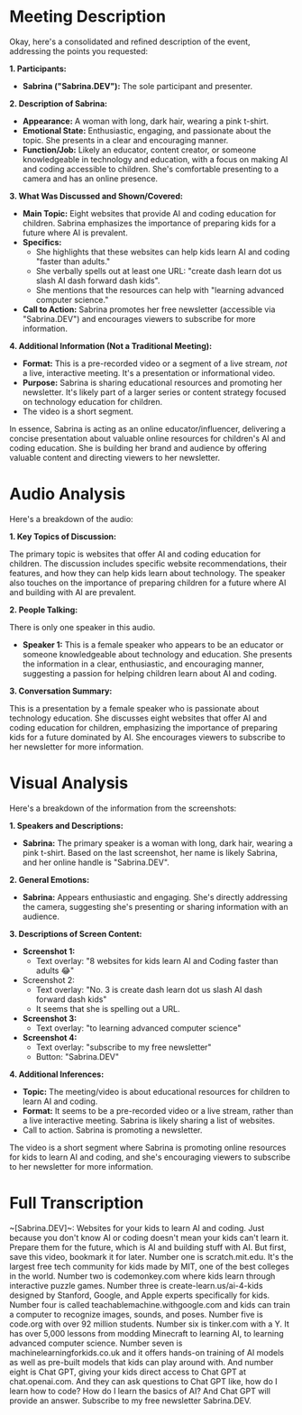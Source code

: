 # Meeting Description

Okay, here's a consolidated and refined description of the event, addressing the points you requested:

**1. Participants:**

*   **Sabrina ("Sabrina.DEV"):** The sole participant and presenter.

**2. Description of Sabrina:**

*   **Appearance:** A woman with long, dark hair, wearing a pink t-shirt.
*   **Emotional State:** Enthusiastic, engaging, and passionate about the topic. She presents in a clear and encouraging manner.
*   **Function/Job:** Likely an educator, content creator, or someone knowledgeable in technology and education, with a focus on making AI and coding accessible to children. She's comfortable presenting to a camera and has an online presence.

**3. What Was Discussed and Shown/Covered:**

*   **Main Topic:** Eight websites that provide AI and coding education for children. Sabrina emphasizes the importance of preparing kids for a future where AI is prevalent.
*   **Specifics:**
    *   She highlights that these websites can help kids learn AI and coding "faster than adults."
    *   She verbally spells out at least one URL: "create dash learn dot us slash AI dash forward dash kids".
    *   She mentions that the resources can help with "learning advanced computer science."
*   **Call to Action:** Sabrina promotes her free newsletter (accessible via "Sabrina.DEV") and encourages viewers to subscribe for more information.

**4. Additional Information (Not a Traditional Meeting):**

*   **Format:** This is a pre-recorded video or a segment of a live stream, *not* a live, interactive meeting. It's a presentation or informational video.
*   **Purpose:** Sabrina is sharing educational resources and promoting her newsletter. It's likely part of a larger series or content strategy focused on technology education for children.
*   The video is a short segment.

In essence, Sabrina is acting as an online educator/influencer, delivering a concise presentation about valuable online resources for children's AI and coding education. She is building her brand and audience by offering valuable content and directing viewers to her newsletter.



# Audio Analysis

Here's a breakdown of the audio:

**1. Key Topics of Discussion:**

The primary topic is websites that offer AI and coding education for children. The discussion includes specific website recommendations, their features, and how they can help kids learn about technology. The speaker also touches on the importance of preparing children for a future where AI and building with AI are prevalent.

**2. People Talking:**

There is only one speaker in this audio.

*   **Speaker 1:** This is a female speaker who appears to be an educator or someone knowledgeable about technology and education. She presents the information in a clear, enthusiastic, and encouraging manner, suggesting a passion for helping children learn about AI and coding.

**3. Conversation Summary:**

This is a presentation by a female speaker who is passionate about technology education. She discusses eight websites that offer AI and coding education for children, emphasizing the importance of preparing kids for a future dominated by AI. She encourages viewers to subscribe to her newsletter for more information.



# Visual Analysis

Here's a breakdown of the information from the screenshots:

**1. Speakers and Descriptions:**

*   **Sabrina:** The primary speaker is a woman with long, dark hair, wearing a pink t-shirt. Based on the last screenshot, her name is likely Sabrina, and her online handle is "Sabrina.DEV".

**2. General Emotions:**

*   **Sabrina:** Appears enthusiastic and engaging. She's directly addressing the camera, suggesting she's presenting or sharing information with an audience.

**3. Descriptions of Screen Content:**

*   **Screenshot 1:**
    *   Text overlay: "8 websites for kids learn AI and Coding faster than adults 😂"
* Screenshot 2:
    * Text overlay: "No. 3 is create dash learn dot us slash AI dash forward dash kids"
    * It seems that she is spelling out a URL.
*   **Screenshot 3:**
    *   Text overlay: "to learning advanced computer science"
*   **Screenshot 4:**
    *   Text overlay: "subscribe to my free newsletter"
    *   Button: "Sabrina.DEV"

**4. Additional Inferences:**

*   **Topic:** The meeting/video is about educational resources for children to learn AI and coding.
*   **Format:** It seems to be a pre-recorded video or a live stream, rather than a live interactive meeting. Sabrina is likely sharing a list of websites.
* Call to action. Sabrina is promoting a newsletter.

The video is a short segment where Sabrina is promoting online resources for kids to learn AI and coding, and she's encouraging viewers to subscribe to her newsletter for more information.



# Full Transcription

~[Sabrina.DEV]~: Websites for your kids to learn AI and coding. Just because you don't know AI or coding doesn't mean your kids can't learn it. Prepare them for the future, which is AI and building stuff with AI. But first, save this video, bookmark it for later. Number one is scratch.mit.edu. It's the largest free tech community for kids made by MIT, one of the best colleges in the world. Number two is codemonkey.com where kids learn through interactive puzzle games. Number three is create-learn.us/ai-4-kids designed by Stanford, Google, and Apple experts specifically for kids. Number four is called teachablemachine.withgoogle.com and kids can train a computer to recognize images, sounds, and poses. Number five is code.org with over 92 million students. Number six is tinker.com with a Y. It has over 5,000 lessons from modding Minecraft to learning AI, to learning advanced computer science. Number seven is machinelearningforkids.co.uk and it offers hands-on training of AI models as well as pre-built models that kids can play around with. And number eight is Chat GPT, giving your kids direct access to Chat GPT at chat.openai.com. And they can ask questions to Chat GPT like, how do I learn how to code? How do I learn the basics of AI? And Chat GPT will provide an answer. Subscribe to my free newsletter Sabrina.DEV.